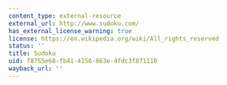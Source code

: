 ```yaml
---
content_type: external-resource
external_url: http://www.sudoku.com/
has_external_license_warning: true
license: https://en.wikipedia.org/wiki/All_rights_reserved
status: ''
title: Sudoku
uid: f8755e68-fb41-4156-863e-4fdc3f871110
wayback_url: ''
---
```

